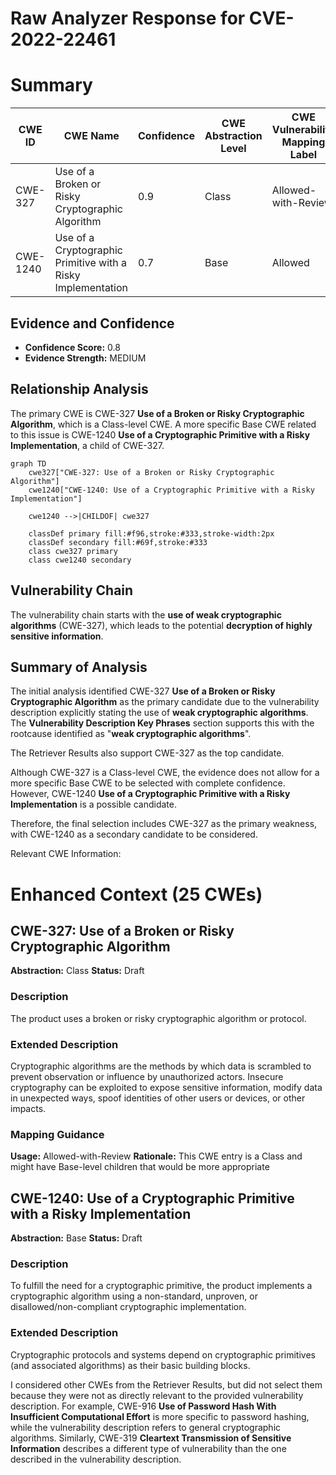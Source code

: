 # Raw Analyzer Response for CVE-2022-22461

# Summary
| CWE ID | CWE Name | Confidence | CWE Abstraction Level | CWE Vulnerability Mapping Label | CWE-Vulnerability Mapping Notes |
|---|---|---|---|---|---|
| CWE-327 | Use of a Broken or Risky Cryptographic Algorithm | 0.9 | Class | Allowed-with-Review | Primary CWE |
| CWE-1240 | Use of a Cryptographic Primitive with a Risky Implementation | 0.7 | Base | Allowed | Secondary Candidate |

## Evidence and Confidence

*   **Confidence Score:** 0.8
*   **Evidence Strength:** MEDIUM

## Relationship Analysis
The primary CWE is CWE-327 **Use of a Broken or Risky Cryptographic Algorithm**, which is a Class-level CWE. A more specific Base CWE related to this issue is CWE-1240 **Use of a Cryptographic Primitive with a Risky Implementation**, a child of CWE-327.

```mermaid
graph TD
    cwe327["CWE-327: Use of a Broken or Risky Cryptographic Algorithm"]
    cwe1240["CWE-1240: Use of a Cryptographic Primitive with a Risky Implementation"]
    
    cwe1240 -->|CHILDOF| cwe327
    
    classDef primary fill:#f96,stroke:#333,stroke-width:2px
    classDef secondary fill:#69f,stroke:#333
    class cwe327 primary
    class cwe1240 secondary
```

## Vulnerability Chain
The vulnerability chain starts with the **use of weak cryptographic algorithms** (CWE-327), which leads to the potential **decryption of highly sensitive information**.

## Summary of Analysis
The initial analysis identified CWE-327 **Use of a Broken or Risky Cryptographic Algorithm** as the primary candidate due to the vulnerability description explicitly stating the use of **weak cryptographic algorithms**. The **Vulnerability Description Key Phrases** section supports this with the rootcause identified as "**weak cryptographic algorithms**".

The Retriever Results also support CWE-327 as the top candidate.

Although CWE-327 is a Class-level CWE, the evidence does not allow for a more specific Base CWE to be selected with complete confidence. However, CWE-1240 **Use of a Cryptographic Primitive with a Risky Implementation** is a possible candidate.

Therefore, the final selection includes CWE-327 as the primary weakness, with CWE-1240 as a secondary candidate to be considered.

Relevant CWE Information:

# Enhanced Context (25 CWEs)

## CWE-327: Use of a Broken or Risky Cryptographic Algorithm
**Abstraction:** Class
**Status:** Draft

### Description
The product uses a broken or risky cryptographic algorithm or protocol.

### Extended Description
Cryptographic algorithms are the methods by which data is scrambled to prevent observation or influence by unauthorized actors. Insecure cryptography can be exploited to expose sensitive information, modify data in unexpected ways, spoof identities of other users or devices, or other impacts.

### Mapping Guidance
**Usage:** Allowed-with-Review
**Rationale:** This CWE entry is a Class and might have Base-level children that would be more appropriate

## CWE-1240: Use of a Cryptographic Primitive with a Risky Implementation
**Abstraction:** Base
**Status:** Draft

### Description
To fulfill the need for a cryptographic primitive, the product implements a cryptographic algorithm using a non-standard, unproven, or disallowed/non-compliant cryptographic implementation.

### Extended Description
Cryptographic protocols and systems depend on cryptographic primitives (and associated algorithms) as their basic building blocks.

I considered other CWEs from the Retriever Results, but did not select them because they were not as directly relevant to the provided vulnerability description. For example, CWE-916 **Use of Password Hash With Insufficient Computational Effort** is more specific to password hashing, while the vulnerability description refers to general cryptographic algorithms. Similarly, CWE-319 **Cleartext Transmission of Sensitive Information** describes a different type of vulnerability than the one described in the vulnerability description.